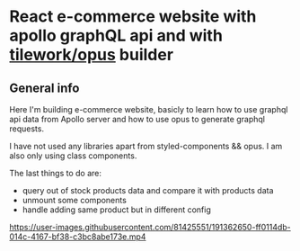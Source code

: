 # React e-commerce website with apollo graphQL api and with [tilework/opus](https://github.com/tilework/opus) builder

## General info

Here I'm building e-commerce website, basicly to learn how to use graphql api data from Apollo server and how to use opus to generate graphql requests.

I have not used any libraries apart from styled-components && opus. I am also only using class components.

The last things to do are: 
- query out of stock products data and compare it with products data
- unmount some components
- handle adding same product but in different config



https://user-images.githubusercontent.com/81425551/191362650-ff0114db-014c-4167-bf38-c3bc8abe173e.mp4

